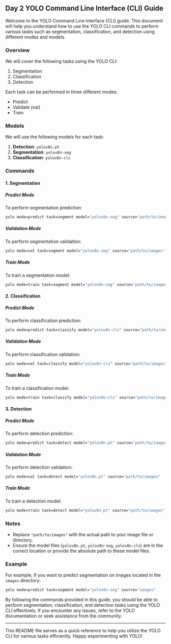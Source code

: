 ## Day 2 YOLO Command Line Interface (CLI) Guide

Welcome to the YOLO Command Line Interface (CLI) guide. This document will help you understand how to use the YOLO CLI commands to perform various tasks such as segmentation, classification, and detection using different modes and models.

### Overview
We will cover the following tasks using the YOLO CLI:
1. Segmentation
2. Classification
3. Detection

Each task can be performed in three different modes:
- Predict
- Validate (val)
- Train

### Models
We will use the following models for each task:
1. **Detection**: `yolov8n.pt`
2. **Segmentation**: `yolov8n-seg`
3. **Classification**: `yolov8n-cls`

### Commands

#### 1. Segmentation

##### Predict Mode
To perform segmentation prediction:
```sh
yolo mode=predict task=segment model="yolov8n-seg" source="path/to/images"
```

##### Validation Mode
To perform segmentation validation:
```sh
yolo mode=val task=segment model="yolov8n-seg" source="path/to/images"
```

##### Train Mode
To train a segmentation model:
```sh
yolo mode=train task=segment model="yolov8n-seg" source="path/to/images"
```

#### 2. Classification

##### Predict Mode
To perform classification prediction:
```sh
yolo mode=predict task=classify model="yolov8n-cls" source="path/to/images"
```

##### Validation Mode
To perform classification validation:
```sh
yolo mode=val task=classify model="yolov8n-cls" source="path/to/images"
```

##### Train Mode
To train a classification model:
```sh
yolo mode=train task=classify model="yolov8n-cls" source="path/to/images"
```

#### 3. Detection

##### Predict Mode
To perform detection prediction:
```sh
yolo mode=predict task=detect model="yolov8n.pt" source="path/to/images"
```

##### Validation Mode
To perform detection validation:
```sh
yolo mode=val task=detect model="yolov8n.pt" source="path/to/images"
```

##### Train Mode
To train a detection model:
```sh
yolo mode=train task=detect model="yolov8n.pt" source="path/to/images"
```

### Notes
- Replace `"path/to/images"` with the actual path to your image file or directory.
- Ensure the model files (`yolov8n.pt`, `yolov8n-seg`, `yolov8n-cls`) are in the correct location or provide the absolute path to these model files.

### Example
For example, if you want to predict segmentation on images located in the `images` directory:
```sh
yolo mode=predict task=segment model="yolov8n-seg" source="images"
```

By following the commands provided in this guide, you should be able to perform segmentation, classification, and detection tasks using the YOLO CLI effectively. If you encounter any issues, refer to the YOLO documentation or seek assistance from the community.

---

This README file serves as a quick reference to help you utilize the YOLO CLI for various tasks efficiently. Happy experimenting with YOLO!
